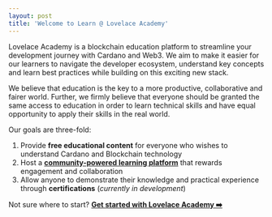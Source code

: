 ```yaml
---
layout: post
title: 'Welcome to Learn @ Lovelace Academy'
---
```


Lovelace Academy is a blockchain education platform to streamline your development journey with Cardano and Web3. We aim to make it easier for our learners to navigate the developer ecosystem, understand key concepts and learn best practices while building on this exciting new stack.

We believe that education is the key to a more productive, collaborative and fairer world. Further, we firmly believe that everyone should be granted the same access to education in order to learn technical skills and have equal opportunity to apply their skills in the real world.

Our goals are three-fold:
 1. Provide **free educational content** for everyone who wishes to understand Cardano and Blockchain technology
 2. Host a [**community-powered learning platform**](https://discord.com/invite/cqQBvBpXzR) that rewards engagement and collaboration
 3. Allow anyone to demonstrate their knowledge and practical experience through **certifications** (_currently in development_)

Not sure where to start? **[Get started with Lovelace Academy ➡️](https://learn.lovelace.academy/getting-started/why-cardano/)**